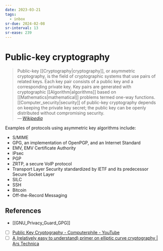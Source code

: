 ```yaml
---
date: 2023-03-21
tags:
  - inbox
sr-due: 2024-02-08
sr-interval: 13
sr-ease: 239
---
```


# Public-key cryptography

> Public-key [[Cryptography|cryptography]], or asymmetric cryptography, is the
> field of cryptographic systems that use pairs of related keys. Each key pair
> consists of a public key and a corresponding private key. Key pairs are
> generated with cryptographic [[Algorithm|algorithms]] based on
> [[Mathematics|mathematical]] problems termed one-way functions.
> [[Computer_security|security]] of public-key cryptography depends on keeping
> the private key secret; the public key can be openly distributed without
> compromising security.\
> — <cite>[Wikipedia](https://en.wikipedia.org/wiki/Public-key_cryptography)</cite>

Examples of protocols using asymmetric key algorithms include:

- S/MIME
- GPG, an implementation of OpenPGP, and an Internet Standard
- EMV, EMV Certificate Authority
- IPsec
- PGP
- ZRTP, a secure VoIP protocol
- Transport Layer Security standardized by IETF and its predecessor Secure
  Socket Layer
- SILC
- SSH
- Bitcoin
- Off-the-Record Messaging

## References

- [[GNU_Privacy_Guard_GPG]]
- [ ] [Public Key Cryptography - Computerphile - YouTube](https://www.youtube.com/watch?v=GSIDS_lvRv4)
- [ ] [A (relatively easy to understand) primer on elliptic curve cryptography | Ars Technica](https://arstechnica.com/information-technology/2013/10/a-relatively-easy-to-understand-primer-on-elliptic-curve-cryptography/)
